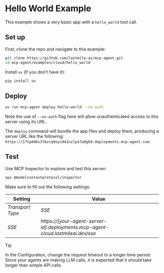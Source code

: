# Hello World Example

This example shows a very basic app with a `hello_world` tool call.

## Set up

First, clone the repo and navigate to this example:

```bash
git clone https://github.com/lastmile-ai/mcp-agent.git
cd mcp-agent/examples/cloud/hello_world
```

Install `uv` (if you don’t have it):

```bash
pip install uv
```

## Deploy

```bash
uv run mcp-agent deploy hello-world --no-auth
```

Note the use of `--no-auth` flag here will allow unauthenticated access to this server using its URL.

The `deploy` command will bundle the app files and deploy them, producing a server URL like the following:
`https://17tp6d6s3l6zcq9oy1441nzlpo7a8gb9.deployments.mcp-agent.com`.

## Test

Use MCP Inspector to explore and test this server:

```bash
npx @modelcontextprotocol/inspector
```

Make sure to fill out the following settings:

| Setting          | Value                                                                           |
| ---------------- | ------------------------------------------------------------------------------- |
| _Transport Type_ | _SSE_                                                                           |
| _SSE_            | _https://[your-agent-server-id].deployments.mcp-agent-cloud.lastmileai.dev/sse_ |

> [!TIP]
> In the Configuration, change the request timeout to a longer time period. Since your agents are making LLM calls, it is expected that it should take longer than simple API calls.
